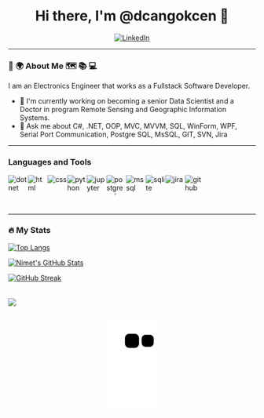 <div id="header" align= "center">
  <h1>
      Hi there, I'm @dcangokcen 👋
  </h1>
  <div id="badges">
    <a href="https://www.linkedin.com/in/doguscangokcen">
      <img src="https://edent.github.io/SuperTinyIcons/images/svg/linkedin.svg" alt="LinkedIn" width="40px" />
    </a>
  </div>
</div>

---

### 🥳 🌍 About Me 🗺 📚 💻
I am an Electronics Engineer that works as a Fullstack Software Developer.
- 🌱 I'm currently working on becoming a senior Data Scientist and a Doctor in program Remote Sensing and Geographic Information Systems.
- 💬 Ask me about C#, .NET, OOP, MVC, MVVM, SQL, WinForm, WPF, Serial Port Communication, Postgre SQL, MsSQL, GIT, SVN, Jira 
---

### Languages and Tools
<div></div>
  <img align="left" alt="dotnet" width="40px" height="40" src="https://www.vectorlogo.zone/logos/dotnet/dotnet-vertical.svg" />
  <img align="left" alt="html" width="40px" height="40" src="https://www.vectorlogo.zone/logos/w3_html5/w3_html5-icon.svg" />
  <img align="left" alt="css" width="40px" height="40" src="https://www.vectorlogo.zone/logos/w3_css/w3_css-official.svg" />
  <img align="left" alt="python" width="40px" height="40" src="https://raw.githubusercontent.com/jmnote/z-icons/master/svg/python.svg" />
  <img align="left" alt="jupyter" width="40px" height="40" src="https://www.vectorlogo.zone/logos/jupyter/jupyter-icon.svg" />
  <img align="left" alt="postgresql" width="40px" height="40" src="https://img.icons8.com/color/40/000000/postgreesql.png"/>&nbsp;
  <img align="left" alt="mssql"width="40px" height="40" src="https://www.svgrepo.com/show/303229/microsoft-sql-server-logo.svg"/>&nbsp;
  <img align="left" alt="sqlite" width="40px" height="40" src="https://www.vectorlogo.zone/logos/sqlite/sqlite-icon.svg"/>&nbsp;
  <img align="left" alt="jira" width="40px" height="40" src="https://www.vectorlogo.zone/logos/atlassian_jira/atlassian_jira-icon.svg" />&nbsp;
  <img align="left" alt="github" width="40px" height="40" src="https://www.vectorlogo.zone/logos/github/github-icon.svg" />&nbsp;
  <!--<img align="left" alt="postman" width="40px" height="40" src="https://www.vectorlogo.zone/logos/getpostman/getpostman-icon.svg" />&nbsp;
  <img align="left" alt="angular" width="40px" height="40" src="https://www.vectorlogo.zone/logos/angular/angular-icon.svg" />&nbsp;
  <img align="left" alt="nodejs" width="40px" height="40" src="https://www.vectorlogo.zone/logos/nodejs/nodejs-icon.svg" />&nbsp;
  <img align="left" alt="elastic" width="40px" height="40" src="https://www.vectorlogo.zone/logos/elastic/elastic-icon.svg" />&nbsp;
  <img align="left" alt="docker" width="40px" height="40" src="https://www.vectorlogo.zone/logos/docker/docker-tile.svg" />&nbsp;
  <img align="left" alt="kubernetes" width="40px" height="40" src="https://www.vectorlogo.zone/logos/kubernetes/kubernetes-icon.svg" />&nbsp;
  <img align="left" alt="js" width="40px" height="40" src="https://www.vectorlogo.zone/logos/javascript/javascript-vertical.svg" />&nbsp;-->

  <br> <br>
  
  
</div>

---

### :fire: My Stats

[![Top Langs](https://github-readme-stats.vercel.app/api/top-langs/?username=NimetKrgz&layout=compact&theme=material-palenight)](https://github.com/anuraghazra/github-readme-stats)

[![Nimet's GitHub Stats](https://github-readme-stats.vercel.app/api?username=NimetKrgz&layout=compact&theme=material-palenight)](https://github.com/anuraghazra/github-readme-stats)

[![GitHub Streak](http://github-readme-streak-stats.herokuapp.com?user=NimetKrgz&theme=material-palenight)](https://git.io/streak-stats)

![](https://komarev.com/ghpvc/?username=NimetKrgz&label=PROFILE+VIEWS)
---

<div  align="center"> <img src="https://github.com/rmya/rmya/blob/output/github-contribution-grid-snake.svg" /></div>

<!--
**NimetKrgz/NimetKrgz** is a ✨ _special_ ✨ repository because its `README.md` (this file) appears on your GitHub profile.

Here are some ideas to get you started:

- 🔭 I’m currently working on ....
- 🌱 I’m currently learning ...
- 👯 I’m looking to collaborate on ...
- 🤔 I’m looking for help with ...
- 💬 Ask me about ...
- 📫 How to reach me: ...
- 😄 Pronouns: ...
- ⚡ Fun fact: ...
- 🤩
-->
